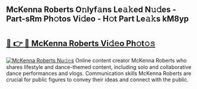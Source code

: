 ## McKenna Roberts O𝚗lyf𝚊ns Le𝚊𝚔ed N𝚞𝚍es - Part-sRm Ph𝚘tos Vi𝚍eo - H𝚘t Part Le𝚊𝚔s kM8yp

# <h2><a href="http://hfaezq.feru.top/?c=McKenna+Roberts">🔗 👉 🔴 McKenna Roberts Vi𝚍𝚎o Ph𝚘t𝚘𝚜</a></h2>

[![McKenna Roberts Nu𝚍𝚎s](https://i.imgur.com/0TWrTi3.gif)](http://hfaezq.feru.top/?c=McKenna+Roberts)
Online content creator McKenna Roberts who shares lifestyle and dance-themed content, including solo and collaborative dance performances and vlogs. Communication skills McKenna Roberts are crucial for public figures to convey their ideas and connect with the public. 
